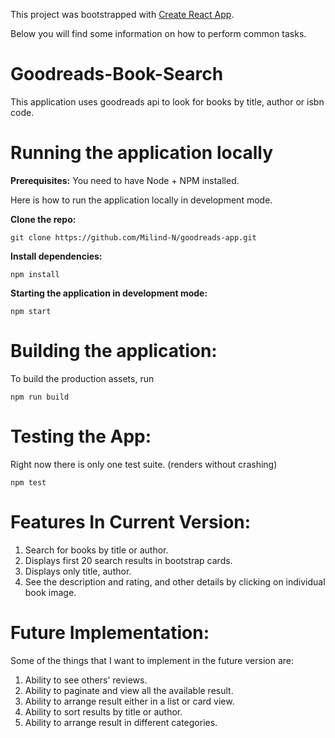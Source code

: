 This project was bootstrapped with [Create React App](https://github.com/facebook/create-react-app).

Below you will find some information on how to perform common tasks.<br>
# **Goodreads-Book-Search**

This application uses goodreads api to look for books by title, author or isbn code.

# Running the application locally

**Prerequisites:** You need to have Node + NPM installed.

Here is how to run the application locally in development mode.

**Clone the repo:**

    git clone https://github.com/Milind-N/goodreads-app.git

**Install dependencies:**

    npm install

**Starting the application in development mode:**

    npm start

# Building the application:

To build the production assets, run

    npm run build

# Testing the App:

Right now there is only one test suite. (renders without crashing)

    npm test

# Features In Current Version:

1. Search for books by title or author.
2. Displays first 20 search results in bootstrap cards.
3. Displays only title, author.
4. See the description and rating, and other details by clicking on individual book image.

# Future Implementation:

Some of the things that I want to implement in the future version are:

1. Ability to see others' reviews.
2. Ability to paginate and view all the available result.
3. Ability to arrange result either in a list or card view.
4. Ability to sort results by title or author.
5. Ability to arrange result in different categories.
